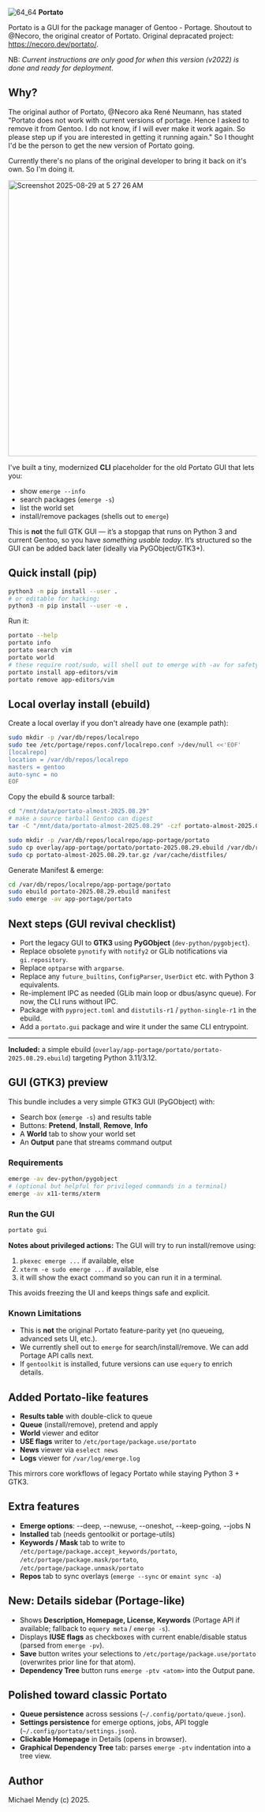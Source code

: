 ![64_64](https://user-images.githubusercontent.com/20936398/150125896-e8e94095-c383-40c6-a1e0-1729fce19612.png) **Portato**


Portato is a GUI for the package manager of Gentoo - Portage. Shoutout to @Necoro, the original creator of Portato.
Original depracated project: https://necoro.dev/portato/.

NB: _Current instructions are only good for when this version (v2022) is done and ready for deployment_.

## Why? 

The original author of Portato, @Necoro aka René Neumann, has stated "Portato does not work with current versions of portage. Hence I asked to remove it from Gentoo. I do not know, if I will ever make it work again. So please step up if you are interested in getting it running again." So I thought I'd be the person to get the new version of Portato going.

Currently there's no plans of the original developer to bring it back on it's own. So I'm doing it. 

<img width="544" height="559" alt="Screenshot 2025-08-29 at 5 27 26 AM" src="https://github.com/user-attachments/assets/72b8016a-4812-4d21-9025-d9e443dd4deb" />

I've built a tiny, modernized **CLI** placeholder for the old Portato GUI that lets you:
- show `emerge --info`
- search packages (`emerge -s`)
- list the world set
- install/remove packages (shells out to `emerge`)

This is **not** the full GTK GUI — it’s a stopgap that runs on Python 3 and current Gentoo,
so you have *something usable today*. It’s structured so the GUI can be added back later
(ideally via PyGObject/GTK3+).

## Quick install (pip)

```bash
python3 -m pip install --user .
# or editable for hacking:
python3 -m pip install --user -e .
```

Run it:

```bash
portato --help
portato info
portato search vim
portato world
# these require root/sudo, will shell out to emerge with -av for safety:
portato install app-editors/vim
portato remove app-editors/vim
```

## Local overlay install (ebuild)

Create a local overlay if you don't already have one (example path):
```bash
sudo mkdir -p /var/db/repos/localrepo
sudo tee /etc/portage/repos.conf/localrepo.conf >/dev/null <<'EOF'
[localrepo]
location = /var/db/repos/localrepo
masters = gentoo
auto-sync = no
EOF
```

Copy the ebuild & source tarball:
```bash
cd "/mnt/data/portato-almost-2025.08.29"
# make a source tarball Gentoo can digest
tar -C "/mnt/data/portato-almost-2025.08.29" -czf portato-almost-2025.08.29.tar.gz portato

sudo mkdir -p /var/db/repos/localrepo/app-portage/portato
sudo cp overlay/app-portage/portato/portato-2025.08.29.ebuild /var/db/repos/localrepo/app-portage/portato/
sudo cp portato-almost-2025.08.29.tar.gz /var/cache/distfiles/
```

Generate Manifest & emerge:
```bash
cd /var/db/repos/localrepo/app-portage/portato
sudo ebuild portato-2025.08.29.ebuild manifest
sudo emerge -av app-portage/portato
```

## Next steps (GUI revival checklist)

- Port the legacy GUI to **GTK3** using **PyGObject** (`dev-python/pygobject`).
- Replace obsolete `pynotify` with `notify2` or GLib notifications via `gi.repository`.
- Replace `optparse` with `argparse`.
- Replace any `future_builtins`, `ConfigParser`, `UserDict` etc. with Python 3 equivalents.
- Re-implement IPC as needed (GLib main loop or dbus/async queue). For now, the CLI runs without IPC.
- Package with `pyproject.toml` and `distutils-r1` / `python-single-r1` in the ebuild.
- Add a `portato.gui` package and wire it under the same CLI entrypoint.

---

**Included:** a simple ebuild (`overlay/app-portage/portato/portato-2025.08.29.ebuild`) targeting Python 3.11/3.12.


## GUI (GTK3) preview
This bundle includes a very simple GTK3 GUI (PyGObject) with:
- Search box (`emerge -s`) and results table
- Buttons: **Pretend**, **Install**, **Remove**, **Info**
- A **World** tab to show your world set
- An **Output** pane that streams command output

### Requirements
```bash
emerge -av dev-python/pygobject
# (optional but helpful for privileged commands in a terminal)
emerge -av x11-terms/xterm
```

### Run the GUI
```bash
portato gui
```

**Notes about privileged actions:** The GUI will try to run install/remove using:
1) `pkexec emerge ...` if available, else
2) `xterm -e sudo emerge ...` if available, else
3) it will show the exact command so you can run it in a terminal.

This avoids freezing the UI and keeps things safe and explicit.

### Known Limitations
- This is **not** the original Portato feature-parity yet (no queueing, advanced sets UI, etc.).
- We currently shell out to `emerge` for search/install/remove. We can add Portage API calls next.
- If `gentoolkit` is installed, future versions can use `equery` to enrich details.


## Added Portato-like features
- **Results table** with double-click to queue
- **Queue** (install/remove), pretend and apply
- **World** viewer and editor
- **USE flags** writer to `/etc/portage/package.use/portato`
- **News** viewer via `eselect news`
- **Logs** viewer for `/var/log/emerge.log`

This mirrors core workflows of legacy Portato while staying Python 3 + GTK3.


## Extra features
- **Emerge options**: --deep, --newuse, --oneshot, --keep-going, --jobs N
- **Installed** tab (needs gentoolkit or portage-utils)
- **Keywords / Mask** tab to write to `/etc/portage/package.accept_keywords/portato`, `/etc/portage/package.mask/portato`, `/etc/portage/package.unmask/portato`
- **Repos** tab to sync overlays (`emerge --sync` or `emaint sync -a`)


## New: Details sidebar (Portage-like)
- Shows **Description, Homepage, License, Keywords** (Portage API if available; fallback to `equery meta` / `emerge -s`).
- Displays **IUSE flags** as checkboxes with current enable/disable status (parsed from `emerge -pv`).
- **Save** button writes your selections to `/etc/portage/package.use/portato` (overwrites prior line for that atom).
- **Dependency Tree** button runs `emerge -ptv <atom>` into the Output pane.


## Polished toward classic Portato
- **Queue persistence** across sessions (`~/.config/portato/queue.json`).
- **Settings persistence** for emerge options, jobs, API toggle (`~/.config/portato/settings.json`).
- **Clickable Homepage** in Details (opens in browser).
- **Graphical Dependency Tree** tab: parses `emerge -ptv` indentation into a tree view.

## Author 
Michael Mendy (c) 2025.

